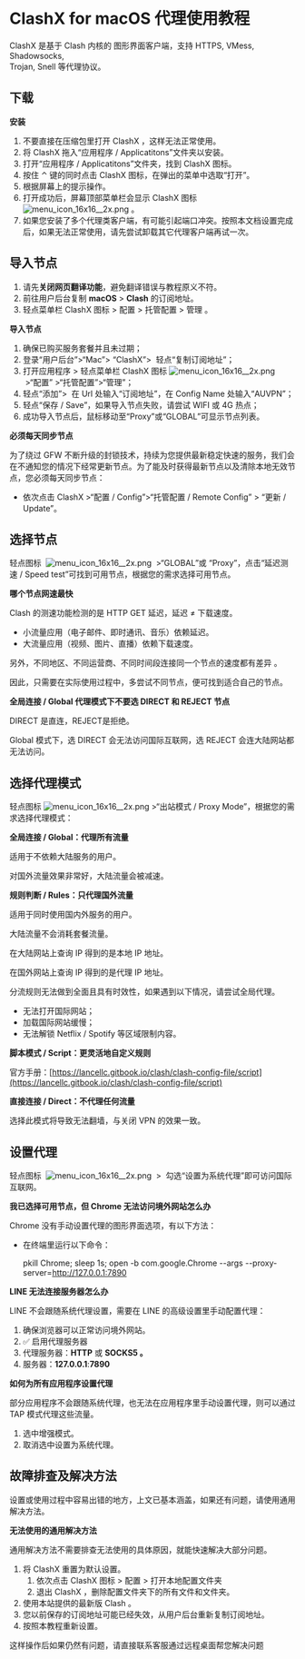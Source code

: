 # ClashX for macOS 代理使用教程
ClashX 是基于 Clash 内核的 图形界面客户端，支持 HTTPS, VMess, Shadowsocks,  
Trojan, Snell 等代理协议。

## 下载

**安装**

1. 不要直接在压缩包里打开 ClashX ，这样无法正常使用。
2. 将 ClashX 拖入“应用程序 / Applicatitons”文件夹以安装。
3. 打开“应用程序 / Applicatitons”文件夹，找到 ClashX 图标。
4. 按住 ⌃ 键的同时点击 ClashX 图标，在弹出的菜单中选取“打开”。
5. 根据屏幕上的提示操作。
6. 打开成功后，屏幕顶部菜单栏会显示 ClashX 图标 ![menu_icon_16x16__2x.png](https://xtrojan.pro/wp-content/uploads/2021/09/menu_icon_16x16__2x.png) 。
7. 如果您安装了多个代理类客户端，有可能引起端口冲突。按照本文档设置完成后，如果无法正常使用，请先尝试卸载其它代理客户端再试一次。

## 导入节点

1. 请先**关闭网页翻译功能**，避免翻译错误与教程原义不符。
2. 前往用户后台复制 **macOS** > **Clash** 的订阅地址。
3. 轻点菜单栏 ClashX 图标 > 配置 > 托管配置 > 管理 。

**导入节点**

1. 确保已购买服务套餐并且未过期；
2. 登录“用户后台”>“Mac”> “ClashX”>  轻点“复制订阅地址”；
3. 打开应用程序 > 轻点菜单栏 ClashX 图标 ![menu_icon_16x16__2x.png](https://xtrojan.pro/wp-content/uploads/2021/09/menu_icon_16x16__2x.png)   >“配置” >“托管配置”>“管理”；
4. 轻点“添加”>  在 Url 处输入“订阅地址”，在 Config Name 处输入“AUVPN”；
5. 轻点“保存 / Save”，如果导入节点失败，请尝试 WIFI 或 4G 热点；
6. 成功导入节点后，鼠标移动至“Proxy”或“GLOBAL”可显示节点列表。

**必须每天同步节点**

为了绕过 GFW 不断升级的封锁技术，持续为您提供最新稳定快速的服务，我们会在不通知您的情况下经常更新节点。为了能及时获得最新节点以及清除本地无效节点，您必须每天同步节点：

- 依次点击 ClashX >“配置 / Config”>“托管配置 / Remote Config” > “更新 / Update”。

## 选择节点

轻点图标  ![menu_icon_16x16__2x.png](https://xtrojan.pro/wp-content/uploads/2021/09/menu_icon_16x16__2x.png)  >“GLOBAL”或 “Proxy”，点击“延迟测速 / Speed test”可找到可用节点，根据您的需求选择可用节点。

**哪个节点网速最快**

Clash 的测速功能检测的是 HTTP GET 延迟，延迟 ≠ 下载速度。

- 小流量应用（电子邮件、即时通讯、音乐）依赖延迟。
- 大流量应用（视频、图片、直播）依赖下载速度。

另外，不同地区、不同运营商、不同时间段连接同一个节点的速度都有差异 。

因此，只需要在实际使用过程中，多尝试不同节点，便可找到适合自己的节点。

**全局连接 / Global 代理模式下不要选 DIRECT 和 REJECT 节点**

DIRECT 是直连，REJECT是拒绝。

Global 模式下，选 DIRECT 会无法访问国际互联网，选 REJECT 会连大陆网站都无法访问。

## 选择代理模式

轻点图标 ![menu_icon_16x16__2x.png](https://xtrojan.pro/wp-content/uploads/2021/09/menu_icon_16x16__2x.png) >“出站模式 / Proxy Mode”，根据您的需求选择代理模式：

**全局连接 / Global：代理所有流量**

适用于不依赖大陆服务的用户。

对国外流量效果非常好，大陆流量会被减速。

**规则判断 / Rules：只代理国外流量**

适用于同时使用国内外服务的用户。

大陆流量不会消耗套餐流量。

在大陆网站上查询 IP 得到的是本地 IP 地址。

在国外网站上查询 IP 得到的是代理 IP 地址。

分流规则无法做到全面且具有时效性，如果遇到以下情况，请尝试全局代理。

- 无法打开国际网站；
- 加载国际网站缓慢；
- 无法解锁 Netflix / Spotify 等区域限制内容。

**脚本模式 / Script：更灵活地自定义规则**

官方手册：[https://lancellc.gitbook.io/clash/clash-config-file/script](https://lancellc.gitbook.io/clash/clash-config-file/script)

**直接连接 / Direct：不代理任何流量**

选择此模式将导致无法翻墙，与关闭 VPN 的效果一致。

## 设置代理

轻点图标  ![menu_icon_16x16__2x.png](https://xtrojan.pro/wp-content/uploads/2021/09/menu_icon_16x16__2x.png)  >  勾选“设置为系统代理”即可访问国际互联网。

**我已选择可用节点，但 Chrome 无法访问境外网站怎么办**

Chrome 没有手动设置代理的图形界面选项，有以下方法：

- 在终端里运行以下命令：
    
    pkill Chrome; sleep 1s; open -b com.google.Chrome --args --proxy-server=http://127.0.0.1:7890
    

**LINE 无法连接服务器怎么办**

LINE 不会跟随系统代理设置，需要在 LINE 的高级设置里手动配置代理：

1. 确保浏览器可以正常访问境外网站。
2. ✅ 启用代理服务器
3. 代理服务器：**HTTP** 或 **SOCKS5 。**
4. 服务器：**127.0.0.1**:**7890**

**如何为所有应用程序设置代理**

部分应用程序不会跟随系统代理，也无法在应用程序里手动设置代理，则可以通过 TAP 模式代理这些流量。

1. 选中增强模式。
2. 取消选中设置为系统代理。

## 故障排查及解决方法

设置或使用过程中容易出错的地方，上文已基本涵盖，如果还有问题，请使用通用解决方法。

**无法使用的通用解决方法**

通用解决方法不需要排查无法使用的具体原因，就能快速解决大部分问题。

1. 将 ClashX 重置为默认设置。
    1. 依次点击 ClashX 图标 > 配置 > 打开本地配置文件夹
    2. 退出 ClashX ，删除配置文件夹下的所有文件和文件夹。
2. 使用本站提供的最新版 Clash 。
3. 您以前保存的订阅地址可能已经失效，从用户后台重新复制订阅地址。
4. 按照本教程重新设置。

这样操作后如果仍然有问题，请直接联系客服通过远程桌面帮您解决问题